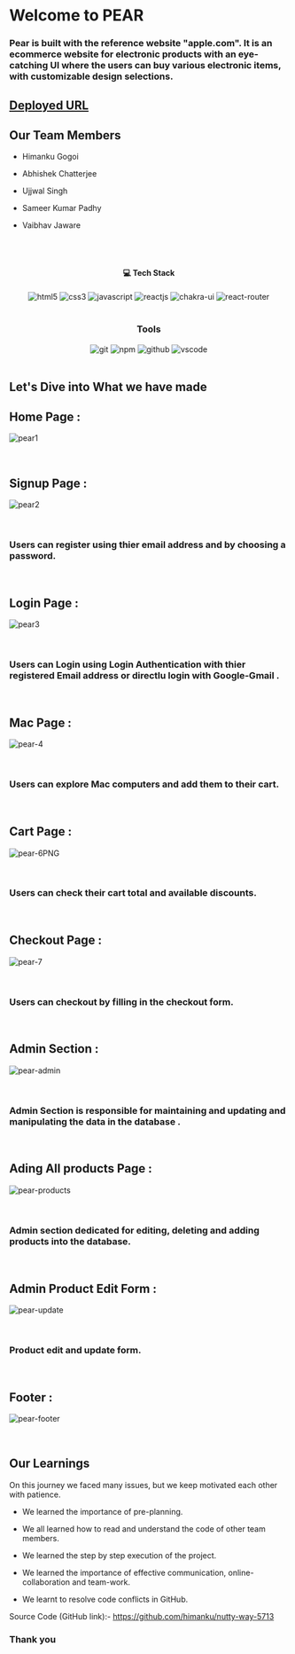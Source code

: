 # Welcome to PEAR

<h3>Pear is built with the reference website "apple.com". It is an ecommerce website for electronic products with an eye-catching UI where the users can buy various electronic items, with customizable design selections.</h3>

## [Deployed URL]( https://pear-website.netlify.app/)

## Our Team Members
- Himanku Gogoi 

- Abhishek Chatterjee 

- Ujjwal Singh

- Sameer Kumar Padhy

- Vaibhav Jaware
<br/>


<br/>
<h4 align="center">💻 Tech Stack</h4>
 <div align="center">
 <img src="https://img.shields.io/badge/html5-%23E34F26.svg?style=for-the-badge&logo=html5&logoColor=white" align="center" alt="html5">
 <img src = "https://img.shields.io/badge/css3-%231572B6.svg?style=for-the-badge&logo=css3&logoColor=white" align="center" alt="css3">
 <img src="https://img.shields.io/badge/javascript-%23323330.svg?style=for-the-badge&logo=javascript&logoColor=%23F7DF1E"  align="center" alt="javascript" />
 <img src="https://img.shields.io/badge/React-20232A?style=for-the-badge&logo=react&logoColor=61DAFB"  align="center" alt="reactjs" />
   <img src = "https://img.shields.io/badge/chakra ui-%234ED1C5.svg?style=for-the-badge&logo=chakraui&logoColor=white" align="center" alt="chakra-ui"/>
  <img src="https://img.shields.io/badge/React_Router-CA4245?style=for-the-badge&logo=react-router&logoColor=white"  align="center" alt="react-router" />
</div>
<br/>



<div align="center"><h3 align="center">Tools</h3> 
   <img src="https://img.shields.io/badge/netlify-%23000000.svg?style=for-the-badge&logo=netlify&logoColor=#00C7B7" align="center" alt="git"/>
  <img src = "https://img.shields.io/badge/NPM-%23000000.svg?style=for-the-badge&logo=npm&logoColor=white" align="center" alt="npm">
  <img src="https://img.shields.io/badge/GitHub-100000?style=for-the-badge&logo=github&logoColor=white"  align="center" alt="github"/>
   <img src="https://img.shields.io/badge/Visual%20Studio-5C2D91.svg?style=for-the-badge&logo=visual-studio&logoColor=white"  align="center" alt="vscode"/>
    
      
</div>
<br/>



## Let's Dive into What we have made

## Home Page :
![pear1](https://user-images.githubusercontent.com/57268357/214032034-0a42c790-5f0e-4598-a7c7-9692fdb05f0b.PNG)

<br/>


## Signup Page :
![pear2](https://user-images.githubusercontent.com/57268357/214032089-0a0a5171-c984-4d78-bcf3-58c47fcf3b28.PNG)

<br/>
<h3>Users can register using thier email address and by choosing a password.</h3>
<br/>


## Login Page :
![pear3](https://user-images.githubusercontent.com/57268357/214032230-eae521f5-4c5a-4a91-8222-f4d1104cc7fc.PNG)

<br/>
<h3>Users can Login using Login Authentication with thier registered Email address or directlu login with Google-Gmail .</h3>
<br/>


## Mac Page :
![pear-4](https://user-images.githubusercontent.com/57268357/214032376-e3b76f7a-5567-4937-ad86-fbd084c4904f.PNG)

<br/>
<h3>Users can explore Mac computers and add them to their cart.</h3>
<br/>


## Cart Page :
![pear-6PNG](https://user-images.githubusercontent.com/57268357/214032533-527704dd-e845-4eab-866d-5243f21af4da.PNG)

<br/>
<h3>Users can check their cart total and available discounts.</h3>
<br/>


## Checkout Page :
![pear-7](https://user-images.githubusercontent.com/57268357/214032688-1c87b92b-1f1d-4487-81ae-abbcd6f5f751.PNG)

<br/>
<h3>Users can checkout by filling in the checkout form.</h3>
<br/>


## Admin Section :
![pear-admin](https://user-images.githubusercontent.com/57268357/214033074-4aa4fba5-7528-4e44-a6ed-41235f15bcff.PNG)

<br/>
<h3>Admin Section is responsible for maintaining and updating and manipulating the data in the database .</h3>
<br/>


## Ading All products Page :
![pear-products](https://user-images.githubusercontent.com/57268357/214033779-23c83a04-2551-44a6-857d-b67d8760e896.PNG)

<br/>
<h3>Admin section dedicated for editing, deleting and adding products into the database.</h3>
<br/>


## Admin Product Edit Form :
![pear-update](https://user-images.githubusercontent.com/57268357/214033958-8d530dd1-88b8-4286-9465-f951843654ea.PNG)

<br/>
<h3>Product edit and update form.</h3>
<br/>


## Footer :
![pear-footer](https://user-images.githubusercontent.com/57268357/214032857-a72a5471-30ba-4bf1-aaf2-f6abab3ec696.PNG)

<br/>

## Our Learnings
On this journey we faced many issues, but we keep motivated each other with patience. 

- We learned the importance of pre-planning.

- We all learned how to read and understand the code of other team members.

- We learned the step by step execution of the project.

- We learned the importance of effective communication, online-collaboration and team-work.

- We learnt to resolve code conflicts in GitHub.

Source Code (GitHub link):- https://github.com/himanku/nutty-way-5713


### Thank you

